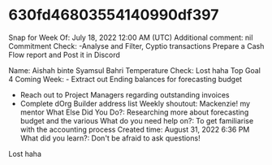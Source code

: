# 630fd46803554140990df397

Snap for Week Of: July 18, 2022 12:00 AM (UTC)
Additional comment: nil
Commitment Check: -Analyse and Filter, Cyptio transactions
Prepare a Cash Flow report and Post it in Discord

Name: Aishah binte Syamsul Bahri
Temperature Check: Lost haha 
Top Goal 4 Coming Week: - Extract out Ending balances for forecasting budget
- Reach out to Project Managers regarding outstanding invoices
- Complete dOrg Builder address list
Weekly shoutout: Mackenzie! my mentor 
What Else Did You Do?: Researching more about forecasting budget and the various 
What do you need help on?: To get familiarise with the accounting process 
Created time: August 31, 2022 6:36 PM
What did you learn?: Don't be afraid to ask questions!

Lost haha